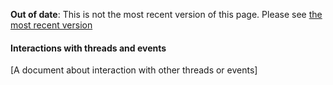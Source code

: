 <span class="warnings">**Out of date**: This is not the most recent version of this page. Please see [the most recent version](y)</span>
#### Interactions with threads and events

[A document about interaction with other threads or events]

